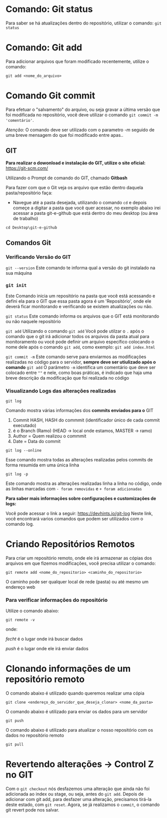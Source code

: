 # Comando: Git status

Para saber se há atualizações dentro do repositório, utilizar o comando:
`git status`

# Comando: Git add

Para adicionar arquivos que foram modificado recentemente, utilize o comando:

```
git add <nome_do_arquivo>
```

# Comando Git commit

Para efetuar o "salvamento" do arquivo, ou seja gravar a última versão que foi modificada no repositório, você deve utilizar o comando `git commit -m 'comentário'`.

_Atenção:_ O comando deve ser utilizado com o parametro _-m_ seguido de uma breve mensagem do que foi modificado entre apas..

## GIT

**Para realizar o dowonload e instalação do GIT, utilize o site oficial:** 
  https://git-scm.com/ 


Utilizando o Prompt de comando do GIT, chamado **Gitbash**

Para fazer com que o Git veja os arquivo que estão dentro daquela pasta/repositório faça:

* Navegue até a pasta desejada, utilizando o comando `cd` e depois começe a digitar a pasta que você quer acessar, no exemplo abaixo irei acessar a pasta git-e-github que está dentro do meu desktop (ou área de trabalho)

`cd Desktop\git-e-github`

## **Comandos Git**

### **Verificando Versão do GIT**
`git --version`
Este comando te informa qual a versão do git instalado na sua máquina

### `git init`
Este Comando inicia um repositório na pasta que você está acessando e defini ela para o GIT que essa pasta agora é um 'Repositório', onde ele deverá ficar monitorando e verificando se existem atualizações ou não.

`git status`
Este comando informa os arquivos que o GIT está monitorando ou não naquele repositório

`git add`
Utilizando o comando `git add` Você pode utilzar o `.` após o comando que o git irá adicionar todos os arquivos da pasta atual para monitoramento ou você pode definir um arquivo específico colocando o nome dele após o comando `git add`, como exemplo: `git add index.html`


`git commit -m`
Este comando serve para enviarmos as modificações realizadas no código para o servidor, **sempre deve ser utiulizado após o comando** `git add`
O parâmetro `-m` identifica um comentário que deve ser colocado entre `""` e nele, como boas práticas, é indicado que haja uma breve descrição da modificação que foi realizada no código

### **Visualizando Logs das alterações realizadas**
`git log`

Comando mostra várias informações dos **commits enviados para o** GIT
1. Commit HASH, HASH do commmit (identificador único de cada commit executado)
2. é o Branch (Ramo) (HEAD -> local onde estamos, MASTER -> ramo)
3. Author = Quem realizou o commmit
4. Date = Data do commit


`git log --online`

Esse comando mostra todas as alterações realizadas pelos commits de forma resumida em uma única linha

`git log -p`

Este comando mostra as alterações realizadas linha a linha no código, onde as linhas marcadas com `- foram removidas` e `+ foram adicionadas`


**Para saber mais informações sobre configurações e customizações de logs:**

Você pode acessar o link a seguir: https://devhints.io/git-log 
Neste link, você encontrará varios comandos que podem ser utilizados com o comando log.

# Criando Repositórios Remotos

Para criar um repositório remoto, onde ele irá armazenar as cópias dos arquivos em que fizemos modificações, você precisa utilizar o comando:

`git remote add <nome_do_repositorio> <caminho_do_repositorio>`

O caminho pode ser qualquer local de rede (pasta) ou até mesmo um endereço web





### Para verificar informações do repositório

Utilize o comando abaixo:

`git remote -v`

onde: 

*fecht* é o lugar onde irá buscar dados 

*push* é o lugar onde ele irá enviar dados


# **Clonando informações de um repositório remoto**

O comando abaixo é utilizado quando queremos realizar uma cópia 

`git clone <endereço_do_servidor_que_deseja_clonar> <nome_da_pasta>`

O comando abaixo é utilizado para enviar os dados para um servidor

`git push `

O comando abaixo é utilizado  para atualizar o nosso repositório com os dados no repositório remoto

`git pull`

# **Revertendo alterações -> Control Z no GIT**
Com o `git checkout` nós desfazemos uma alteração que ainda não foi adicionada ao index ou stage, ou seja, antes do `git add`. Depois de adicionar com git add, para desfazer uma alteração, precisamos tirá-la deste estado, com `git reset`. Agora, se já realizamos o `commit`, o comando git revert pode nos salvar.
